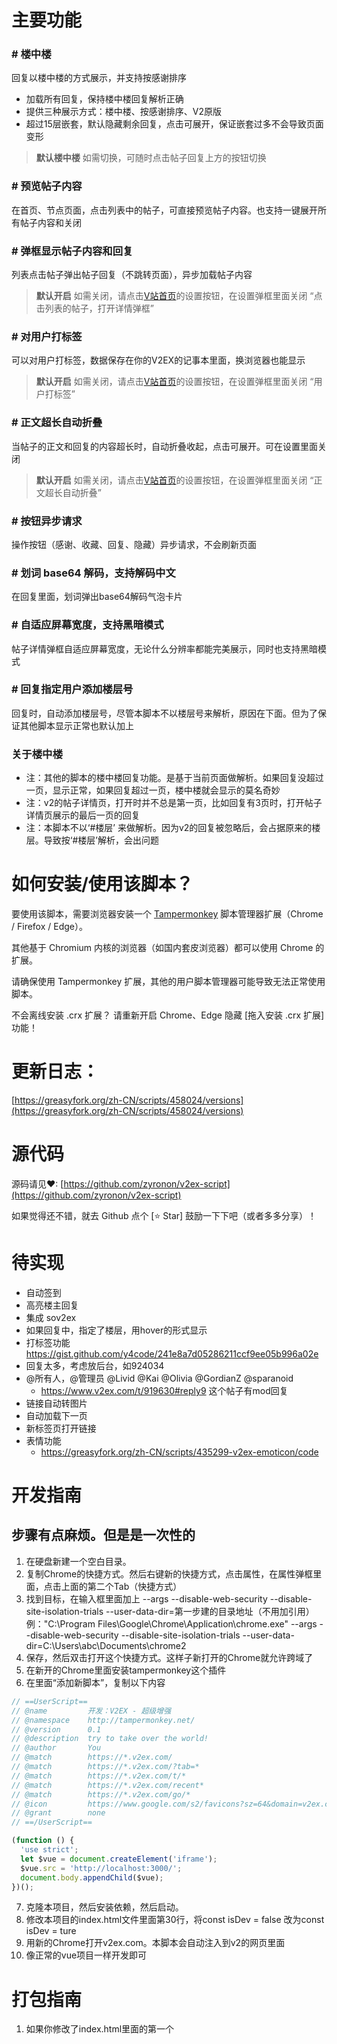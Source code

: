 # 主要功能

### # 楼中楼

回复以楼中楼的方式展示，并支持按感谢排序

- 加载所有回复，保持楼中楼回复解析正确
- 提供三种展示方式：楼中楼、按感谢排序、V2原版
- 超过15层嵌套，默认隐藏剩余回复，点击可展开，保证嵌套过多不会导致页面变形

> **默认楼中楼** 如需切换，可随时点击帖子回复上方的按钮切换

### # 预览帖子内容

在首页、节点页面，点击列表中的帖子，可直接预览帖子内容。也支持一键展开所有帖子内容和关闭


### # 弹框显示帖子内容和回复

列表点击帖子弹出帖子回复（不跳转页面），异步加载帖子内容
> **默认开启** 如需关闭，请点击[V站首页](v2ex.com)的设置按钮，在设置弹框里面关闭 “点击列表的帖子，打开详情弹框”

### # 对用户打标签

可以对用户打标签，数据保存在你的V2EX的记事本里面，换浏览器也能显示

> **默认开启** 如需关闭，请点击[V站首页](v2ex.com)的设置按钮，在设置弹框里面关闭 “用户打标签”

### # 正文超长自动折叠

当帖子的正文和回复的内容超长时，自动折叠收起，点击可展开。可在设置里面关闭
> **默认开启** 如需关闭，请点击[V站首页](v2ex.com)的设置按钮，在设置弹框里面关闭 “正文超长自动折叠”

### # 按钮异步请求

操作按钮（感谢、收藏、回复、隐藏）异步请求，不会刷新页面

### # 划词 base64 解码，支持解码中文

在回复里面，划词弹出base64解码气泡卡片

### # 自适应屏幕宽度，支持黑暗模式

帖子详情弹框自适应屏幕宽度，无论什么分辨率都能完美展示，同时也支持黑暗模式

### # 回复指定用户添加楼层号

回复时，自动添加楼层号，尽管本脚本不以楼层号来解析，原因在下面。但为了保证其他脚本显示正常也默认加上

### 关于楼中楼

- 注：其他的脚本的楼中楼回复功能。是基于当前页面做解析。如果回复没超过一页，显示正常，如果回复超过一页，楼中楼就会显示的莫名奇妙
- 注：v2的帖子详情页，打开时并不总是第一页，比如回复有3页时，打开帖子详情页展示的最后一页的回复
- 注：本脚本不以‘#楼层’ 来做解析。因为v2的回复被忽略后，会占据原来的楼层。导致按‘#楼层’解析，会出问题

# 如何安装/使用该脚本？

要使用该脚本，需要浏览器安装一个 [Tampermonkey](https://chrome.google.com/webstore/detail/tampermonkey/dhdgffkkebhmkfjojejmpbldmpobfkfo)
脚本管理器扩展（Chrome / Firefox / Edge）。

其他基于 Chromium 内核的浏览器（如国内套皮浏览器）都可以使用 Chrome 的扩展。

请确保使用 Tampermonkey 扩展，其他的用户脚本管理器可能导致无法正常使用脚本。

不会离线安装 .crx 扩展？ 请重新开启 Chrome、Edge 隐藏 [拖入安装 .crx 扩展] 功能！

# 更新日志：

[https://greasyfork.org/zh-CN/scripts/458024/versions](https://greasyfork.org/zh-CN/scripts/458024/versions)

# 源代码

源码请见♥: [https://github.com/zyronon/v2ex-script](https://github.com/zyronon/v2ex-script)

如果觉得还不错，就去 Github 点个 [⭐ Star] 鼓励一下下吧（或者多多分享）！

# 待实现
- 自动签到
- 高亮楼主回复
- 集成 sov2ex
- 如果回复中，指定了楼层，用hover的形式显示
- 打标签功能
  https://gist.github.com/y4code/241e8a7d05286211ccf9ee05b996a02e
- 回复太多，考虑放后台，如924034
- @所有人，@管理员 @Livid @Kai @Olivia @GordianZ @sparanoid
    - https://www.v2ex.com/t/919630#reply9 这个帖子有mod回复
- 链接自动转图片
- 自动加载下一页
- 新标签页打开链接
- 表情功能
    - https://greasyfork.org/zh-CN/scripts/435299-v2ex-emoticon/code

# 开发指南

## 步骤有点麻烦。但是是一次性的

1. 在硬盘新建一个空白目录。
2. 复制Chrome的快捷方式。然后右键新的快捷方式，点击属性，在属性弹框里面，点击上面的第二个Tab（快捷方式）
3. 找到目标，在输入框里面加上 --args --disable-web-security --disable-site-isolation-trials
   --user-data-dir=第一步建的目录地址（不用加引用）
   例："C:\Program Files\Google\Chrome\Application\chrome.exe" --args --disable-web-security
   --disable-site-isolation-trials --user-data-dir=C:\Users\abc\Documents\chrome2
4. 保存，然后双击打开这个快捷方式。这样子新打开的Chrome就允许跨域了
5. 在新开的Chrome里面安装tampermonkey这个插件
6. 在里面“添加新脚本”，复制以下内容

```js
// ==UserScript==
// @name         开发：V2EX - 超级增强
// @namespace    http://tampermonkey.net/
// @version      0.1
// @description  try to take over the world!
// @author       You
// @match        https://*.v2ex.com/
// @match        https://*.v2ex.com/?tab=*
// @match        https://*.v2ex.com/t/*
// @match        https://*.v2ex.com/recent*
// @match        https://*.v2ex.com/go/*
// @icon         https://www.google.com/s2/favicons?sz=64&domain=v2ex.com
// @grant        none
// ==/UserScript==

(function () {
  'use strict';
  let $vue = document.createElement('iframe');
  $vue.src = 'http://localhost:3000/';
  document.body.appendChild($vue);
})();
```

7. 克隆本项目，然后安装依赖，然后启动。
8. 修改本项目的index.html文件里面第30行，将const isDev = false 改为const isDev = ture
9. 用新的Chrome打开v2ex.com。本脚本会自动注入到v2的网页里面
10. 像正常的vue项目一样开发即可

# 打包指南

1. 如果你修改了index.html里面的第一个<script>标签的内容。那么也要复制到脚本里面。注意：const isDev = true 要修改为 const
   isDev = false。其他的js内容全部复制替换到脚本的大约第80行之后即可
2. 运行npm run build
3. 复制dist/assets目录下的css和js，css复制替换到脚本的21行，js复制替换到脚本的32行
4. 注意，js和css一定要同时复制。vue打包后的"data-v-c9f8a6c7"这种东西，会重新生成
